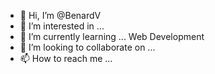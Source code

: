 - 👋 Hi, I’m @BenardV
- 👀 I’m interested in ...
- 🌱 I’m currently learning ... Web Development
- 💞️ I’m looking to collaborate on ...
- 📫 How to reach me ...

<!---
BenardV/BenardV is a ✨ special ✨ repository because its `README.md` (this file) appears on your GitHub profile.
You can click the Preview link to take a look at your changes.
--->
